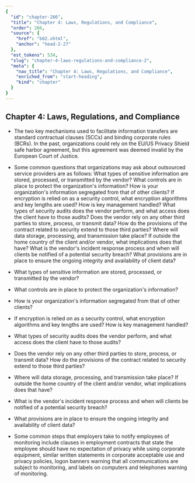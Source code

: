 ```yaml
---
{
  "id": "chapter-266",
  "title": "Chapter 4: Laws, Regulations, and Compliance",
  "order": 266,
  "source": {
    "href": "b02.xhtml",
    "anchor": "head-2-27"
  },
  "est_tokens": 534,
  "slug": "chapter-4-laws-regulations-and-compliance-2",
  "meta": {
    "nav_title": "Chapter 4: Laws, Regulations, and Compliance",
    "enriched_from": "start-heading",
    "kind": "chapter"
  }
}
---
```

## Chapter 4: Laws, Regulations, and Compliance

- The two key mechanisms used to facilitate information transfers are standard contractual clauses (SCCs) and binding corporate rules (BCRs). In the past, organizations could rely on the EU/US Privacy Shield safe harbor agreement, but this agreement was deemed invalid by the European Court of Justice.

- Some common questions that organizations may ask about outsourced service providers are as follows: What types of sensitive information are stored, processed, or transmitted by the vendor? What controls are in place to protect the organization's information? How is your organization's information segregated from that of other clients? If encryption is relied on as a security control, what encryption algorithms and key lengths are used? How is key management handled? What types of security audits does the vendor perform, and what access does the client have to those audits? Does the vendor rely on any other third parties to store, process, or transmit data? How do the provisions of the contract related to security extend to those third parties? Where will data storage, processing, and transmission take place? If outside the home country of the client and/or vendor, what implications does that have? What is the vendor's incident response process and when will clients be notified of a potential security breach? What provisions are in place to ensure the ongoing integrity and availability of client data?

- What types of sensitive information are stored, processed, or transmitted by the vendor?

- What controls are in place to protect the organization's information?

- How is your organization's information segregated from that of other clients?

- If encryption is relied on as a security control, what encryption algorithms and key lengths are used? How is key management handled?

- What types of security audits does the vendor perform, and what access does the client have to those audits?

- Does the vendor rely on any other third parties to store, process, or transmit data? How do the provisions of the contract related to security extend to those third parties?

- Where will data storage, processing, and transmission take place? If outside the home country of the client and/or vendor, what implications does that have?

- What is the vendor's incident response process and when will clients be notified of a potential security breach?

- What provisions are in place to ensure the ongoing integrity and availability of client data?

- Some common steps that employers take to notify employees of monitoring include clauses in employment contracts that state the employee should have no expectation of privacy while using corporate equipment, similar written statements in corporate acceptable use and privacy policies, logon banners warning that all communications are subject to monitoring, and labels on computers and telephones warning of monitoring.
